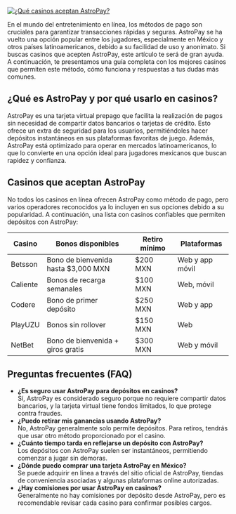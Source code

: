 [![¿Qué casinos aceptan AstroPay?](https://123-caf.pages.dev/gitsignup.png)](https://vrmoo.ru/Bt82HjjY)

<p>En el mundo del entretenimiento en línea, los métodos de pago son cruciales para garantizar transacciones rápidas y seguras. AstroPay se ha vuelto una opción popular entre los jugadores, especialmente en México y otros países latinoamericanos, debido a su facilidad de uso y anonimato. Si buscas casinos que acepten AstroPay, este artículo te será de gran ayuda. A continuación, te presentamos una guía completa con los mejores casinos que permiten este método, cómo funciona y respuestas a tus dudas más comunes.</p>  <h2>¿Qué es AstroPay y por qué usarlo en casinos?</h2> <p>AstroPay es una tarjeta virtual prepago que facilita la realización de pagos sin necesidad de compartir datos bancarios o tarjetas de crédito. Esto ofrece un extra de seguridad para los usuarios, permitiéndoles hacer depósitos instantáneos en sus plataformas favoritas de juego. Además, AstroPay está optimizado para operar en mercados latinoamericanos, lo que lo convierte en una opción ideal para jugadores mexicanos que buscan rapidez y confianza.</p>  <h2>Casinos que aceptan AstroPay</h2> <p>No todos los casinos en línea ofrecen AstroPay como método de pago, pero varios operadores reconocidos ya lo incluyen en sus opciones debido a su popularidad. A continuación, una lista con casinos confiables que permiten depósitos con AstroPay:</p>  <table>   <thead>     <tr>       <th>Casino</th>       <th>Bonos disponibles</th>       <th>Retiro mínimo</th>       <th>Plataformas</th>     </tr>   </thead>   <tbody>     <tr>       <td>Betsson</td>       <td>Bono de bienvenida hasta $3,000 MXN</td>       <td>$200 MXN</td>       <td>Web y app móvil</td>     </tr>     <tr>       <td>Caliente</td>       <td>Bonos de recarga semanales</td>       <td>$100 MXN</td>       <td>Web, móvil</td>     </tr>     <tr>       <td>Codere</td>       <td>Bono de primer depósito</td>       <td>$250 MXN</td>       <td>Web y app</td>     </tr>     <tr>       <td>PlayUZU</td>       <td>Bonos sin rollover</td>       <td>$150 MXN</td>       <td>Web</td>     </tr>     <tr>       <td>NetBet</td>       <td>Bono de bienvenida + giros gratis</td>       <td>$300 MXN</td>       <td>Web y móvil</td>     </tr>   </tbody> </table>  <h2>Preguntas frecuentes (FAQ)</h2>  <ul>   <li><strong>¿Es seguro usar AstroPay para depósitos en casinos?</strong><br>Sí, AstroPay es considerado seguro porque no requiere compartir datos bancarios, y la tarjeta virtual tiene fondos limitados, lo que protege contra fraudes.</li>   <li><strong>¿Puedo retirar mis ganancias usando AstroPay?</strong><br>No, AstroPay generalmente solo permite depósitos. Para retiros, tendrás que usar otro método proporcionado por el casino.</li>   <li><strong>¿Cuánto tiempo tarda en reflejarse un depósito con AstroPay?</strong><br>Los depósitos con AstroPay suelen ser instantáneos, permitiendo comenzar a jugar sin demoras.</li>   <li><strong>¿Dónde puedo comprar una tarjeta AstroPay en México?</strong><br>Se puede adquirir en línea a través del sitio oficial de AstroPay, tiendas de conveniencia asociadas y algunas plataformas online autorizadas.</li>   <li><strong>¿Hay comisiones por usar AstroPay en casinos?</strong><br>Generalmente no hay comisiones por depósito desde AstroPay, pero es recomendable revisar cada casino para confirmar posibles cargos.</li> </ul>